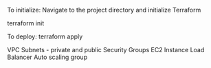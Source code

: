 To initialize:
Navigate to the project directory and initialize Terraform

terraform init

To deploy:
terraform apply

VPC
Subnets - private and public
Security Groups
EC2 Instance
Load Balancer
Auto scaling group